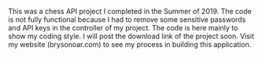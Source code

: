 This was a chess API project I completed in the Summer of 2019. The code is not fully functional because I had to remove some sensitive
passwords and API keys in the controller of my project. The code is here mainly to show my coding style. I will post the download link of the project soon. Visit my website (brysonoar.com) to see my process in building this application. 
